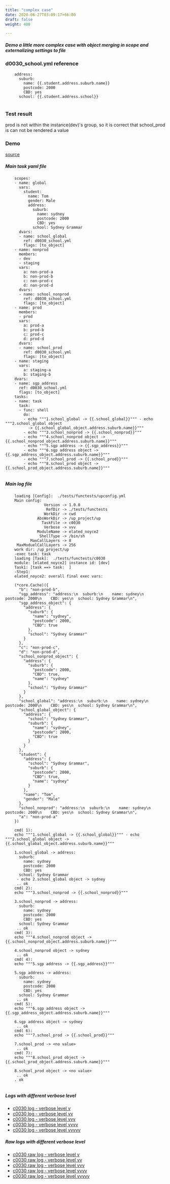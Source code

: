 ```yaml
---
title: "complex case"
date: 2020-06-27T03:09:17+66:00
draft: false
weight: 400

---
```


##### Demo a little more complex case with object merging in scope and externalizing settings to file


### d0030_school.yml reference






```
    address:
      suburb:
        name: {{.student.address.suburb.name}}
        postcode: 2000
        CBD: yes
      school: {{.student.address.school}}
    
```






### Test result


prod is not within the instance(dev)'s group, so it is correct
that school_prod is can not be rendered a value











### Demo








[source](https://github.com/upcmd/up/blob/master/tests/functests/c0030.yml)

##### Main task yaml file
```
    scopes:
    - name: global
      vars:
        student:
          name: Tom
          gender: Male
          address:
            suburb:
              name: sydney
              postcode: 2000
              CBD: yes
            school: Sydney Grammar
      dvars:
      - name: school_global
        ref: d0030_school.yml
        flags: [to_object]
    - name: nonprod
      members:
      - dev
      - staging
      vars:
        a: non-prod-a
        b: non-prod-b
        c: non-prod-c
        d: non-prod-d
      dvars:
      - name: school_nonprod
        ref: d0030_school.yml
        flags: [to_object]
    - name: prod
      members:
      - prod
      vars:
        a: prod-a
        b: prod-b
        c: prod-c
        d: prod-d
      dvars:
      - name: school_prod
        ref: d0030_school.yml
        flags: [to_object]
    - name: staging
      vars:
        a: staging-a
        b: staging-b
    dvars:
    - name: sgp_address
      ref: d0030_school.yml
      flags: [to_object]
    tasks:
    - name: task
      task:
      - func: shell
        do:
        - echo """1.school_global -> {{.school_global}}""" - echo """2.school_global object
          -> {{.school_global_object.address.suburb.name}}"""
        - echo """3.school_nonprod -> {{.school_nonprod}}"""
        - echo """4.school_nonprod object -> {{.school_nonprod_object.address.suburb.name}}"""
        - echo """5.sgp address -> {{.sgp_address}}"""
        - echo """6.sgp address object -> {{.sgp_address_object.address.suburb.name}}"""
        - echo """7.school_prod -> {{.school_prod}}"""
        - echo """8.school_prod object -> {{.school_prod_object.address.suburb.name}}"""
    
```
##### Main log file
```
    loading [Config]:  ./tests/functests/upconfig.yml
    Main config:
                 Version -> 1.0.0
                  RefDir -> ./tests/functests
                 WorkDir -> cwd
              AbsWorkDir -> /up_project/up
                TaskFile -> c0030
                 Verbose -> vvv
              ModuleName -> elated_noyce2
               ShellType -> /bin/sh
           MaxCallLayers -> 8
     MaxModuelCallLayers -> 256
    work dir: /up_project/up
    -exec task: task
    loading [Task]:  ./tests/functests/c0030
    module: [elated_noyce2] instance id: [dev]
    Task1: [task ==> task:  ]
    -Step1:
    elated_noyce2: overall final exec vars:
    
    (*core.Cache)({
      "b": "non-prod-b",
      "sgp_address": "address:\n  suburb:\n    name: sydney\n    postcode: 2000\n    CBD: yes\n  school: Sydney Grammar\n",
      "sgp_address_object": {
        "address": {
          "suburb": {
            "name": "sydney",
            "postcode": 2000,
            "CBD": true
          },
          "school": "Sydney Grammar"
        }
      },
      "c": "non-prod-c",
      "d": "non-prod-d",
      "school_nonprod_object": {
        "address": {
          "suburb": {
            "postcode": 2000,
            "CBD": true,
            "name": "sydney"
          },
          "school": "Sydney Grammar"
        }
      },
      "school_global": "address:\n  suburb:\n    name: sydney\n    postcode: 2000\n    CBD: yes\n  school: Sydney Grammar\n",
      "school_global_object": {
        "address": {
          "school": "Sydney Grammar",
          "suburb": {
            "name": "sydney",
            "postcode": 2000,
            "CBD": true
          }
        }
      },
      "student": {
        "address": {
          "school": "Sydney Grammar",
          "suburb": {
            "postcode": 2000,
            "CBD": true,
            "name": "sydney"
          }
        },
        "name": "Tom",
        "gender": "Male"
      },
      "school_nonprod": "address:\n  suburb:\n    name: sydney\n    postcode: 2000\n    CBD: yes\n  school: Sydney Grammar\n",
      "a": "non-prod-a"
    })
    
    cmd( 1):
    echo """1.school_global -> {{.school_global}}""" - echo """2.school_global object -> {{.school_global_object.address.suburb.name}}"""
    
    1.school_global -> address:
      suburb:
        name: sydney
        postcode: 2000
        CBD: yes
      school: Sydney Grammar
     - echo 2.school_global object -> sydney
     .. ok
    cmd( 2):
    echo """3.school_nonprod -> {{.school_nonprod}}"""
    
    3.school_nonprod -> address:
      suburb:
        name: sydney
        postcode: 2000
        CBD: yes
      school: Sydney Grammar
     .. ok
    cmd( 3):
    echo """4.school_nonprod object -> {{.school_nonprod_object.address.suburb.name}}"""
    
    4.school_nonprod object -> sydney
     .. ok
    cmd( 4):
    echo """5.sgp address -> {{.sgp_address}}"""
    
    5.sgp address -> address:
      suburb:
        name: sydney
        postcode: 2000
        CBD: yes
      school: Sydney Grammar
     .. ok
    cmd( 5):
    echo """6.sgp address object -> {{.sgp_address_object.address.suburb.name}}"""
    
    6.sgp address object -> sydney
     .. ok
    cmd( 6):
    echo """7.school_prod -> {{.school_prod}}"""
    
    7.school_prod -> <no value>
     .. ok
    cmd( 7):
    echo """8.school_prod object -> {{.school_prod_object.address.suburb.name}}"""
    
    8.school_prod object -> <no value>
     .. ok
    . ok
    
```


##### Logs with different verbose level
* [c0030 log - verbose level v](../../logs/c0030_v)
* [c0030 log - verbose level vv](../../logs/c0030_vv)
* [c0030 log - verbose level vvv](../../logs/c0030_vvvv)
* [c0030 log - verbose level vvvv](../../logs/c0030_vvvv)
* [c0030 log - verbose level vvvvv](../../logs/c0030_vvvvv)

##### Raw logs with different verbose level
* [c0030 raw log - verbose level v](../../reflogs/c0030_v.log)
* [c0030 raw log - verbose level vv](../../reflogs/c0030_vv.log)
* [c0030 raw log - verbose level vvv](../../reflogs/c0030_vvv.log)
* [c0030 raw log - verbose level vvvv](../../reflogs/c0030_vvvv.log)
* [c0030 raw log - verbose level vvvvv](../../reflogs/c0030_vvvvv.log)







